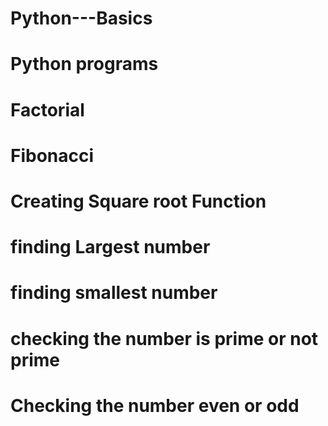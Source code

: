 # Python---Basics
# Python programs
# Factorial
# Fibonacci
# Creating Square root Function 
# finding Largest number
# finding smallest number
# checking the number is prime or not prime
# Checking the number even or odd
